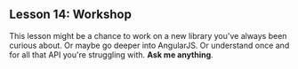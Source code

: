## Lesson 14: Workshop

This lesson might be a chance to work on a new library you've always been curious about. Or maybe go deeper into AngularJS. Or understand once and for all that API you're struggling with. **Ask me anything**.